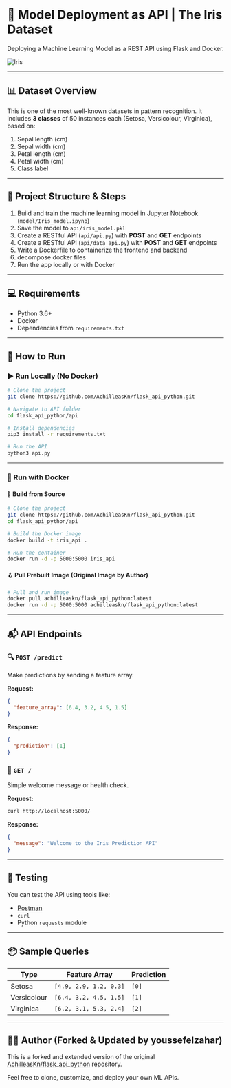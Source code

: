 
# 🌸 Model Deployment as API | The Iris Dataset

Deploying a Machine Learning Model as a REST API using Flask and Docker.

![Iris](https://s3.amazonaws.com/assets.datacamp.com/blog_assets/Machine+Learning+R/iris-machinelearning.png "Iris")

---

## 📊 Dataset Overview

This is one of the most well-known datasets in pattern recognition. It includes **3 classes** of 50 instances each (Setosa, Versicolour, Virginica), based on:

1. Sepal length (cm)
2. Sepal width (cm)
3. Petal length (cm)
4. Petal width (cm)
5. Class label

---

## 🔧 Project Structure & Steps

1. Build and train the machine learning model in Jupyter Notebook (`model/Iris_model.ipynb`)
2. Save the model to `api/iris_model.pkl`
3. Create a RESTful API (`api/api.py`) with **POST** and **GET** endpoints
4. Create a RESTful API (`api/data_api.py`) with **POST** and **GET** endpoints
5. Write a Dockerfile to containerize the frontend and backend
6. decompose docker files 
7. Run the app locally or with Docker

---

## 💻 Requirements

* Python 3.6+
* Docker
* Dependencies from `requirements.txt`

---

## 🚀 How to Run

### ▶️ Run Locally (No Docker)

```bash
# Clone the project
git clone https://github.com/AchilleasKn/flask_api_python.git

# Navigate to API folder
cd flask_api_python/api

# Install dependencies
pip3 install -r requirements.txt

# Run the API
python3 api.py
```

---

### 🐳 Run with Docker

#### 🔨 Build from Source

```bash
# Clone the project
git clone https://github.com/AchilleasKn/flask_api_python.git
cd flask_api_python/api

# Build the Docker image
docker build -t iris_api .

# Run the container
docker run -d -p 5000:5000 iris_api
```

#### 🪝 Pull Prebuilt Image (Original Image by Author)

```bash
# Pull and run image
docker pull achilleaskn/flask_api_python:latest
docker run -d -p 5000:5000 achilleaskn/flask_api_python:latest
```

---

## 📬 API Endpoints

### 🔍 `POST /predict`

Make predictions by sending a feature array.

**Request:**

```json
{
  "feature_array": [6.4, 3.2, 4.5, 1.5]
}
```

**Response:**

```json
{
  "prediction": [1]
}
```

### 📄 `GET /`

Simple welcome message or health check.

**Request:**

```bash
curl http://localhost:5000/
```

**Response:**

```json
{
  "message": "Welcome to the Iris Prediction API"
}
```

---

## 🧪 Testing

You can test the API using tools like:

* [Postman](https://www.postman.com/)
* `curl`
* Python `requests` module

---

## 📦 Sample Queries

| Type        | Feature Array          | Prediction |
| ----------- | ---------------------- | ---------- |
| Setosa      | `[4.9, 2.9, 1.2, 0.3]` | `[0]`      |
| Versicolour | `[6.4, 3.2, 4.5, 1.5]` | `[1]`      |
| Virginica   | `[6.2, 3.1, 5.3, 2.4]` | `[2]`      |

---

## 👨‍💻 Author (Forked & Updated by youssefelzahar)

This is a forked and extended version of the original [AchilleasKn/flask\_api\_python](https://github.com/AchilleasKn/flask_api_python) repository.

Feel free to clone, customize, and deploy your own ML APIs.


